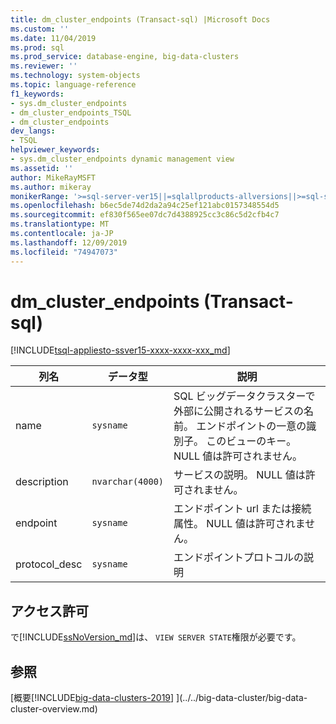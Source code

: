 ```yaml
---
title: dm_cluster_endpoints (Transact-sql) |Microsoft Docs
ms.custom: ''
ms.date: 11/04/2019
ms.prod: sql
ms.prod_service: database-engine, big-data-clusters
ms.reviewer: ''
ms.technology: system-objects
ms.topic: language-reference
f1_keywords:
- sys.dm_cluster_endpoints
- dm_cluster_endpoints_TSQL
- dm_cluster_endpoints
dev_langs:
- TSQL
helpviewer_keywords:
- sys.dm_cluster_endpoints dynamic management view
ms.assetid: ''
author: MikeRayMSFT
ms.author: mikeray
monikerRange: '>=sql-server-ver15||=sqlallproducts-allversions||>=sql-server-linux-2017'
ms.openlocfilehash: b6ec5de74d2da2a94c25ef121abc0157348554d5
ms.sourcegitcommit: ef830f565ee07dc7d4388925cc3c86c5d2cfb4c7
ms.translationtype: MT
ms.contentlocale: ja-JP
ms.lasthandoff: 12/09/2019
ms.locfileid: "74947073"
---
```

# <a name="sysdm_cluster_endpoints-transact-sql"></a>dm_cluster_endpoints (Transact-sql)
[!INCLUDE[tsql-appliesto-ssver15-xxxx-xxxx-xxx_md](../../includes/tsql-appliesto-ssver15-xxxx-xxxx-xxx.md)]

|列名|データ型|説明|  
|-----------------|---------------|-----------------|  
|name|`sysname`|SQL ビッグデータクラスターで外部に公開されるサービスの名前。 エンドポイントの一意の識別子。 このビューのキー。 NULL 値は許可されません。 |  
|description|`nvarchar(4000)`|サービスの説明。 NULL 値は許可されません。 |
|endpoint|`sysname`|エンドポイント url または接続属性。 NULL 値は許可されません。 |
|protocol_desc|`sysname`|エンドポイントプロトコルの説明 |

## <a name="permissions"></a>アクセス許可

で[!INCLUDE[ssNoVersion_md](../../includes/ssnoversion-md.md)]は、 `VIEW SERVER STATE`権限が必要です。

## <a name="see-also"></a>参照

[概要[!INCLUDE[big-data-clusters-2019](../../includes/ssbigdataclusters-ss-nover.md)] ](../../big-data-cluster/big-data-cluster-overview.md)
